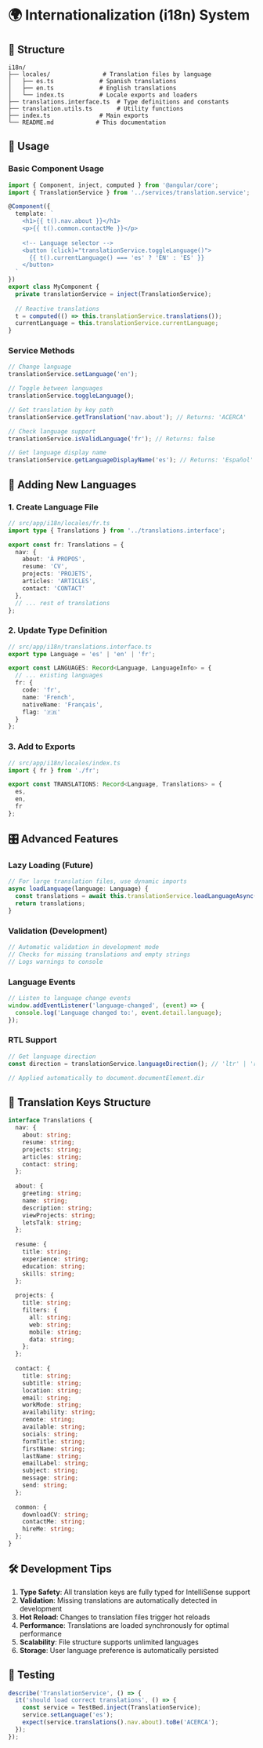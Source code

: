 # 🌍 Internationalization (i18n) System

## 📁 Structure

```
i18n/
├── locales/               # Translation files by language
│   ├── es.ts             # Spanish translations
│   ├── en.ts             # English translations
│   └── index.ts          # Locale exports and loaders
├── translations.interface.ts  # Type definitions and constants
├── translation.utils.ts       # Utility functions
├── index.ts              # Main exports
└── README.md            # This documentation
```

## 🚀 Usage

### Basic Component Usage

```typescript
import { Component, inject, computed } from '@angular/core';
import { TranslationService } from '../services/translation.service';

@Component({
  template: `
    <h1>{{ t().nav.about }}</h1>
    <p>{{ t().common.contactMe }}</p>
    
    <!-- Language selector -->
    <button (click)="translationService.toggleLanguage()">
      {{ t().currentLanguage() === 'es' ? 'EN' : 'ES' }}
    </button>
  `
})
export class MyComponent {
  private translationService = inject(TranslationService);
  
  // Reactive translations
  t = computed(() => this.translationService.translations());
  currentLanguage = this.translationService.currentLanguage;
}
```

### Service Methods

```typescript
// Change language
translationService.setLanguage('en');

// Toggle between languages
translationService.toggleLanguage();

// Get translation by key path
translationService.getTranslation('nav.about'); // Returns: 'ACERCA'

// Check language support
translationService.isValidLanguage('fr'); // Returns: false

// Get language display name
translationService.getLanguageDisplayName('es'); // Returns: 'Español'
```

## 🔧 Adding New Languages

### 1. Create Language File

```typescript
// src/app/i18n/locales/fr.ts
import type { Translations } from '../translations.interface';

export const fr: Translations = {
  nav: {
    about: 'À PROPOS',
    resume: 'CV',
    projects: 'PROJETS',
    articles: 'ARTICLES',
    contact: 'CONTACT'
  },
  // ... rest of translations
};
```

### 2. Update Type Definition

```typescript
// src/app/i18n/translations.interface.ts
export type Language = 'es' | 'en' | 'fr';

export const LANGUAGES: Record<Language, LanguageInfo> = {
  // ... existing languages
  fr: {
    code: 'fr',
    name: 'French',
    nativeName: 'Français',
    flag: '🇫🇷'
  }
};
```

### 3. Add to Exports

```typescript
// src/app/i18n/locales/index.ts
import { fr } from './fr';

export const TRANSLATIONS: Record<Language, Translations> = {
  es,
  en,
  fr
};
```

## 🎛️ Advanced Features

### Lazy Loading (Future)

```typescript
// For large translation files, use dynamic imports
async loadLanguage(language: Language) {
  const translations = await this.translationService.loadLanguageAsync(language);
  return translations;
}
```

### Validation (Development)

```typescript
// Automatic validation in development mode
// Checks for missing translations and empty strings
// Logs warnings to console
```

### Language Events

```typescript
// Listen to language change events
window.addEventListener('language-changed', (event) => {
  console.log('Language changed to:', event.detail.language);
});
```

### RTL Support

```typescript
// Get language direction
const direction = translationService.languageDirection(); // 'ltr' | 'rtl'

// Applied automatically to document.documentElement.dir
```

## 📝 Translation Keys Structure

```typescript
interface Translations {
  nav: {
    about: string;
    resume: string;
    projects: string;
    articles: string;
    contact: string;
  };
  
  about: {
    greeting: string;
    name: string;
    description: string;
    viewProjects: string;
    letsTalk: string;
  };
  
  resume: {
    title: string;
    experience: string;
    education: string;
    skills: string;
  };
  
  projects: {
    title: string;
    filters: {
      all: string;
      web: string;
      mobile: string;
      data: string;
    };
  };
  
  contact: {
    title: string;
    subtitle: string;
    location: string;
    email: string;
    workMode: string;
    availability: string;
    remote: string;
    available: string;
    socials: string;
    formTitle: string;
    firstName: string;
    lastName: string;
    emailLabel: string;
    subject: string;
    message: string;
    send: string;
  };
  
  common: {
    downloadCV: string;
    contactMe: string;
    hireMe: string;
  };
}
```

## 🛠️ Development Tips

1. **Type Safety**: All translation keys are fully typed for IntelliSense support
2. **Validation**: Missing translations are automatically detected in development
3. **Hot Reload**: Changes to translation files trigger hot reloads
4. **Performance**: Translations are loaded synchronously for optimal performance
5. **Scalability**: File structure supports unlimited languages
6. **Storage**: User language preference is automatically persisted

## 🧪 Testing

```typescript
describe('TranslationService', () => {
  it('should load correct translations', () => {
    const service = TestBed.inject(TranslationService);
    service.setLanguage('es');
    expect(service.translations().nav.about).toBe('ACERCA');
  });
});
```